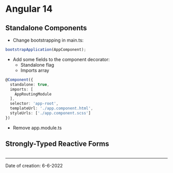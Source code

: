# Angular 14

## Standalone Components

- Change bootstrapping in main.ts:

```typescript
bootstrapApplication(AppComponent);
```

- Add some fields to the component decorator:
  - Standalone flag
  - Imports array

```typescript
@Component({
  standalone: true,
  imports: [
    AppRoutingModule
  ],
  selector: 'app-root',
  templateUrl: './app.component.html',
  styleUrls: ['./app.component.scss']
})
```

- Remove app.module.ts

## Strongly-Typed Reactive Forms

```typescript

```

---

Date of creation: 6-6-2022